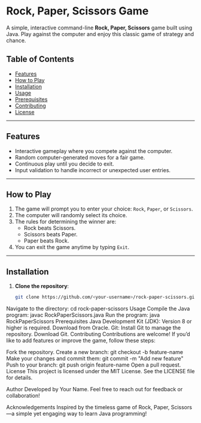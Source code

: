 # Rock, Paper, Scissors Game

A simple, interactive command-line **Rock, Paper, Scissors** game built using Java. Play against the computer and enjoy this classic game of strategy and chance.

## Table of Contents
- [Features](#features)
- [How to Play](#how-to-play)
- [Installation](#installation)
- [Usage](#usage)
- [Prerequisites](#prerequisites)
- [Contributing](#contributing)
- [License](#license)

---

## Features
- Interactive gameplay where you compete against the computer.
- Random computer-generated moves for a fair game.
- Continuous play until you decide to exit.
- Input validation to handle incorrect or unexpected user entries.

---

## How to Play
1. The game will prompt you to enter your choice: `Rock`, `Paper`, or `Scissors`.
2. The computer will randomly select its choice.
3. The rules for determining the winner are:
   - Rock beats Scissors.
   - Scissors beats Paper.
   - Paper beats Rock.
4. You can exit the game anytime by typing `Exit`.

---

## Installation
1. **Clone the repository**:
   ```bash
   git clone https://github.com/<your-username>/rock-paper-scissors.git
Navigate to the directory:
cd rock-paper-scissors
Usage
Compile the Java program:
javac RockPaperScissors.java
Run the program:
java RockPaperScissors
Prerequisites
Java Development Kit (JDK): Version 8 or higher is required. Download from Oracle.
Git: Install Git to manage the repository. Download Git.
Contributing
Contributions are welcome! If you’d like to add features or improve the game, follow these steps:

Fork the repository.
Create a new branch:
git checkout -b feature-name
Make your changes and commit them:
git commit -m "Add new feature"
Push to your branch:
git push origin feature-name
Open a pull request.
License
This project is licensed under the MIT License. See the LICENSE file for details.

Author
Developed by Your Name.
Feel free to reach out for feedback or collaboration!

Acknowledgements
Inspired by the timeless game of Rock, Paper, Scissors—a simple yet engaging way to learn Java programming!
